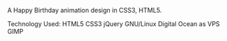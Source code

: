 A Happy Birthday animation design in CSS3, HTML5.

Technology Used: HTML5 CSS3 jQuery  GNU/Linux Digital Ocean as VPS GIMP
